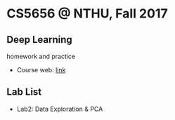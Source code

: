 # CS5656 @ NTHU, Fall 2017
## Deep Learning
homework and practice

* Course web: [link](https://nthu-datalab.github.io/ml/index.html) 


## Lab List

* Lab2: Data Exploration & PCA
    
    

